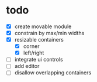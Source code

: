 # todo

- [x] create movable module
- [x] constrain by max/min widths
- [x] resizable containers
    - [x] corner
    - [x] left/right
- [ ] integrate ui controls
- [ ] add editor
- [ ] disallow overlapping containers
